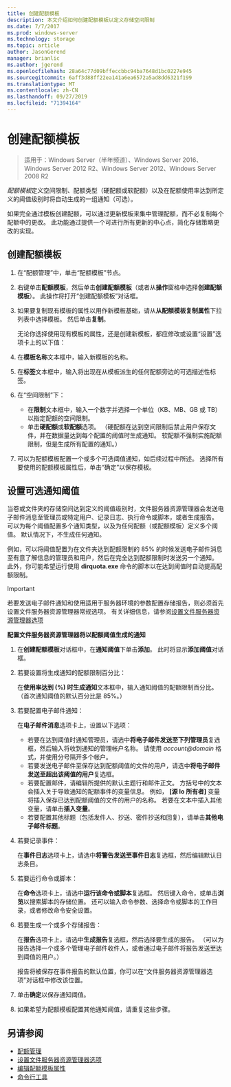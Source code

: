 ```yaml
---
title: 创建配额模板
description: 本文介绍如何创建配额模板以定义存储空间限制
ms.date: 7/7/2017
ms.prod: windows-server
ms.technology: storage
ms.topic: article
author: JasonGerend
manager: brianlic
ms.author: jgerend
ms.openlocfilehash: 28a64c77d09bffeccbbc94ba7648d1bc0227e945
ms.sourcegitcommit: 6aff3d88ff22ea141a6ea6572a5ad8dd6321f199
ms.translationtype: MT
ms.contentlocale: zh-CN
ms.lasthandoff: 09/27/2019
ms.locfileid: "71394164"
---
```

# <a name="create-a-quota-template"></a>创建配额模板

> 适用于：Windows Server（半年频道）、Windows Server 2016、Windows Server 2012 R2、Windows Server 2012、Windows Server 2008 R2

*配额模板*定义空间限制、配额类型（硬配额或软配额）以及在配额使用率达到所定义的阈值级别时将自动生成的一组通知（可选）。

如果完全通过模板创建配额，可以通过更新模板来集中管理配额，而不必复制每个配额中的更改。 此功能通过提供一个可进行所有更新的中心点，简化存储策略更改的实现。

## <a name="to-create-a-quota-template"></a>创建配额模板

1.  在“配额管理”中，单击“配额模板”节点。

2.  右键单击**配额模板**，然后单击**创建配额模板**（或者从**操作**窗格中选择**创建配额模板**）。 此操作将打开“创建配额模板”对话框。

3.  如果要复制现有模板的属性以用作新模板基础，请从**从配额模板复制属性**下拉列表中选择模板。 然后单击**复制**。

    无论你选择使用现有模板的属性，还是创建新模板，都应修改或设置“设置”选项卡上的以下值：

4.  在**模板名称**文本框中，输入新模板的名称。

5.  在**标签**文本框中，输入将出现在从模板派生的任何配额旁边的可选描述性标签。

6.  在“空间限制”下：

    -   在**限制**文本框中，输入一个数字并选择一个单位（KB、MB、GB 或 TB）以指定配额的空间限制。
    -   单击**硬配额**或**软配额**选项。 （硬配额在达到空间限制后禁止用户保存文件，并在数据量达到每个配置的阈值时生成通知。 软配额不强制实施配额限制，但是生成所有配置的通知。）

7.  可以为配额模板配置一个或多个可选阈值通知，如后续过程中所述。 选择所有要使用的配额模板属性后，单击“确定”以保存模板。

## <a name="setting-optional-notification-thresholds"></a>设置可选通知阈值

当卷或文件夹的存储空间达到定义的阈值级别时，文件服务器资源管理器会发送电子邮件消息至管理员或特定用户、记录日志、执行命令或脚本，或者生成报告。 可以为每个阈值配置多个通知类型，以及为任何配额（或配额模板）定义多个阈值。 默认情况下，不生成任何通知。

例如，可以将阈值配置为在文件夹达到配额限制的 85% 的时候发送电子邮件消息至有意了解信息的管理员和用户，然后在完全达到配额限制时发送另一个通知。 此外，你可能希望运行使用 **dirquota.exe** 命令的脚本以在达到阈值时自动提高配额限制。

> [!Important]
> 若要发送电子邮件通知和使用适用于服务器环境的参数配置存储报告，则必须首先设置文件服务器资源管理器常规选项。 有关详细信息，请参阅[设置文件服务器资源管理器选项](setting-file-server-resource-manager-options.md)

**配置文件服务器资源管理器将以配额阈值生成的通知**

1. 在**创建配额模板**对话框中，在**通知阈值**下单击**添加**。 此时将显示**添加阈值**对话框。

2. 若要设置将生成通知的配额限制百分比：

   在**使用率达到 (%) 时生成通知**文本框中，输入通知阈值的配额限制百分比。 （首次通知阈值的默认百分比是 85%。）

3. 若要配置电子邮件通知：

   在**电子邮件消息**选项卡上，设置以下选项：

   - 若要在达到阈值时通知管理员，请选中**将电子邮件发送至下列管理员**复选框，然后输入将收到通知的管理帐户名称。 请使用 <em>account@domain</em> 格式，并使用分号隔开多个帐户。
   - 若要发送电子邮件至保存达到配额阈值的文件的用户，请选中**将电子邮件发送至超出该阈值的用户**复选框。
   - 若要配置邮件，请编辑所提供的默认主题行和邮件正文。 方括号中的文本会插入关于导致通知的配额事件的变量信息。 例如， **\[源 Io 所有者\]** 变量将插入保存已达到配额阈值的文件的用户的名称。 若要在文本中插入其他变量，请单击**插入变量**。
   - 若要配置其他标题（包括发件人、抄送、密件抄送和回复），请单击**其他电子邮件标题**。

4. 若要记录事件：

   在**事件日志**选项卡上，请选中**将警告发送至事件日志**复选框，然后编辑默认日志条目。

5. 若要运行命令或脚本：

   在**命令**选项卡上，请选中**运行该命令或脚本**复选框。 然后键入命令，或单击**浏览**以搜索脚本的存储位置。 还可以输入命令参数、选择命令或脚本的工作目录，或者修改命令安全设置。

6. 若要生成一个或多个存储报告：

   在**报告**选项卡上，请选中**生成报告**复选框，然后选择要生成的报告。 （可以为报告选择一个或多个管理电子邮件收件人，或者通过电子邮件将报告发送至达到阈值的用户。）

   报告将被保存在事件报告的默认位置，你可以在“文件服务器资源管理器选项”对话框中修改该位置。

7. 单击**确定**以保存通知阈值。

8. 如果希望为配额模板配置其他通知阈值，请重复这些步骤。

## <a name="see-also"></a>另请参阅

-   [配额管理](quota-management.md)
-    [设置文件服务器资源管理器选项](setting-file-server-resource-manager-options.md)
-   [编辑配额模板属性](edit-quota-template-properties.md)
-   [命令行工具](command-line-tools.md)


